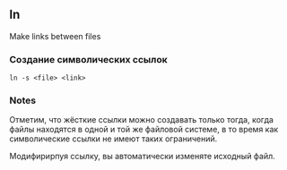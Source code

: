 ## ln

Make links between files

### Создание символических ссылок
`ln -s <file> <link>`

### Notes

Отметим, что жёсткие ссылки можно создавать только тогда, когда файлы находятся в одной и той же файловой системе, в то время как символические ссылки не имеют таких ограничений.

Модифирирпуя ссылку, вы автоматически изменяте исходный файл.